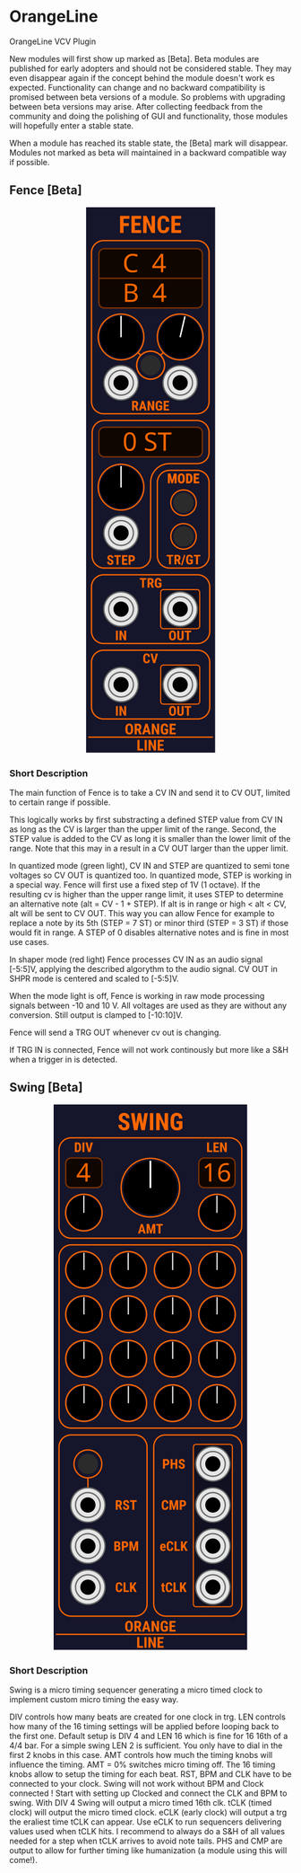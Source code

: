 # OrangeLine
OrangeLine VCV Plugin

New modules will first show up marked as [Beta].
Beta modules are published for early adopters and should not be considered stable.
They may even disappear again if the concept behind the module doesn't work es expected.
Functionality can change and no backward compatibility is promised between beta versions of a module.
So problems with upgrading between beta versions may arise.
After collecting feedback from the community and doing the polishing of GUI and functionality, those modules will hopefully enter a stable state.

When a module has reached its stable state, the [Beta] mark will disappear.
Modules not marked as beta will maintained in a backward compatible way if possible.

## Fence [Beta]

<p align="center"><img src="res/FenceWork.svg"></p>

### Short Description

The main function of Fence is to take a CV IN and send it to CV OUT, limited to certain range if possible.

This logically works by first substracting a defined STEP value from CV IN as long as the CV is larger than the upper limit of the range. Second, the STEP value is added to the CV as long it is smaller than the lower limit of the range.
Note that this may in a result in a CV OUT larger than the upper limit.

In quantized mode (green light), CV IN and STEP are quantized to semi tone voltages so CV OUT is quantized too. In quantized mode, STEP is working in a special way. Fence will first use a fixed step of 1V (1 octave). If the resulting cv is higher than the upper range limit, it uses STEP to determine an alternative note (alt = CV - 1 + STEP). If alt is in range or high < alt < CV, alt will be sent to CV OUT. This way you can allow Fence for example to replace a note by its 5th (STEP = 7 ST) or minor third (STEP = 3 ST) if those would fit in range. A STEP of 0 disables alternative notes and is fine in most use cases.

In shaper mode (red light) Fence processes CV IN as an audio signal [-5:5]V, applying the described algorythm to the audio signal. CV OUT in SHPR mode is centered and scaled to [-5:5]V.

When the mode light is off, Fence is working in raw mode processing signals between -10 and 10 V. All voltages are used as they are without any conversion. Still output is clamped to [-10:10]V.

Fence will send a TRG OUT whenever cv out is changing.

If TRG IN is connected, Fence will not work continously but more like a S&H when a trigger in is detected.

## Swing [Beta]

<p align="center"><img src="res/SwingImage.svg"></p>

### Short Description

Swing is a micro timing sequencer generating a micro timed clock to implement custom micro timing the easy way.

DIV controls how many beats are created for one clock in trg. 
LEN controls how many of the 16 timing settings will be applied before looping back to the first one.
Default setup is DIV 4 and LEN 16 which is fine for 16 16th of a 4/4 bar. For a simple swing LEN 2 is sufficient. You only have to dial in the first 2 knobs in this case.
AMT controls how much the timing knobs will influence the timing. AMT = 0% switches micro timing off.
The 16 timing knobs allow to setup the timing for each beat.
RST, BPM and CLK have to be connected to your clock. Swing will not work without BPM and Clock connected !
Start with setting up Clocked and connect the CLK and BPM to swing. With DIV 4 Swing will output a micro timed 16th clk.
tCLK (timed clock) will output the micro timed clock.
eCLK (early clock) will output a trg the eraliest time tCLK can appear. Use eCLK to run sequencers delivering values used when tCLK hits.
I recommend to always do a S&H of all values needed for a step when tCLK arrives to avoid note tails.
PHS and CMP are output to allow for further timing like humanization (a module using this will come!).



